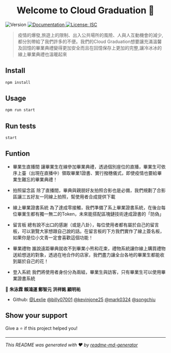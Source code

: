 <h1 align="center">Welcome to Cloud Graduation 👋</h1>
<p>
  <img alt="Version" src="https://img.shields.io/badge/version-1.0.0-blue.svg?cacheSeconds=2592000" />
  <a href="https://github.com/mark0324/DSC_Hackathon" target="_blank">
    <img alt="Documentation" src="https://img.shields.io/badge/documentation-yes-brightgreen.svg" />
  </a>
  <a href="#" target="_blank">
    <img alt="License: ISC" src="https://img.shields.io/badge/License-ISC-yellow.svg" />
  </a>
</p>

> 疫情的爆發,旅遊上的限制、出入公共場所的風險、人與人互動機會的減少,都分別帶給了我們許多的不便。我們的Cloud Graduation想要讓充滿溫馨及回憶的畢業典禮變得更加安全而且在回憶保存上更加的完整,讓冷冰冰的線上畢業典禮也溫暖起來

## Install

```sh
npm install
```

## Usage

```sh
npm run start
```

## Run tests

```sh
start
```

## Funtion

* 畢業生直播間
    讓畢業生在線參加畢業典禮，透過個別座位的直播，畢業生可依序上臺（出現在直播中）領取畢業1證書、實行撥穗儀式，即使疫情也要給畢業生難忘的畢業典禮！
    
* 拍照留念區
    除了直播間，畢典與親朋好友拍照合影也是必備，我們規劃了合影區讓三五好友一同線上拍照，幫使用者合成提供下載
    
* 線上畢業證書系統
    為了達成零接觸，我們準備了系上畢業證書系統，在後台每位畢業生都有獨一無二的Token，未來能搭配區塊鏈技術達成證書的「防偽」
    
* 留言板
    總有說不出口的感謝（或是八卦），每位使用者都有屬於自己的留言板，可以瀏覽大家想跟自己說的話。在留言板的下方我們實作了線上簽名板，如果你是位小文青一定會喜歡這個功能！
    
* 畢業禮物
    誰說遠距畢典就收不到畢業小熊和花束，禮物系統讓你線上購買禮物送給想送的對象，透過在地合作的店家，我們盡力讓全台各地的畢業生都能收到屬於自己的花！
    
* 登入系統
    我們將使用者身份分為兩組，畢業生與訪客，只有畢業生可以使用畢業證書系統
    
👤 **朱泳霖 
     賴鴻運 
     鄭智元 
     洪祥銘 
     顧明祐**

* Github: [@Lexlie](https://github.com/Lexlie)
          [@billy07001](https://github.com/billy07001)
          [@kevinjone25](https://github.com/kevinjone25)
          [@mark0324](https://github.com/mark0324)
          [@songchiu](https://github.com/songchiu)
## Show your support

Give a ⭐️ if this project helped you!

***
_This README was generated with ❤️ by [readme-md-generator](https://github.com/kefranabg/readme-md-generator)_
